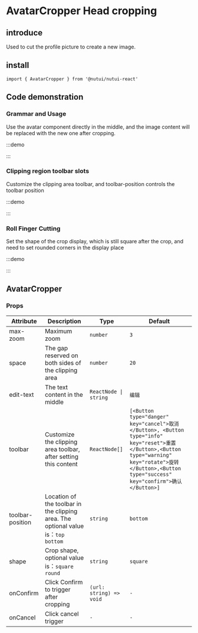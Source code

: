 # AvatarCropper Head cropping

## introduce

Used to cut the profile picture to create a new image.

## install

```tsx
import { AvatarCropper } from '@nutui/nutui-react'
```

## Code demonstration

### Grammar and Usage

Use the avatar component directly in the middle, and the image content will be replaced with the new one after cropping.

:::demo

<CodeBlock src='h5/demo1.tsx'></CodeBlock>

:::

### Clipping region toolbar slots

Customize the clipping area toolbar, and toolbar-position controls the toolbar position

:::demo

<CodeBlock src='h5/demo2.tsx'></CodeBlock>

:::

### Roll Finger Cutting

Set the shape of the crop display, which is still square after the crop, and need to set rounded corners in the display place

:::demo

<CodeBlock src='h5/demo3.tsx'></CodeBlock>

:::

## AvatarCropper

### Props

| Attribute | Description | Type | Default |
| --- | --- | --- | --- |
| max-zoom | Maximum zoom | `number` | `3` |
| space | The gap reserved on both sides of the clipping area | `number` | `20` |
| edit-text | The text content in the middle | `ReactNode \| string` | `编辑` |
| toolbar | Customize the clipping area toolbar, after setting this content | `ReactNode[]` | `[<Button type="danger" key="cancel">取消</Button>, <Button type="info" key="reset">重置</Button>,<Button type="warning" key="rotate">旋转</Button>,<Button type="success" key="confirm">确认</Button>]` |
| toolbar-position | Location of the toolbar in the clipping area. The optional value is：`top` `bottom` | `string` | `bottom` |
| shape | Crop shape, optional value is：`square` `round` | `string` | `square` |
| onConfirm | Click Confirm to trigger after cropping | `(url: string) => void` | `-` |
| onCancel | Click cancel trigger | `-` | `-` |

